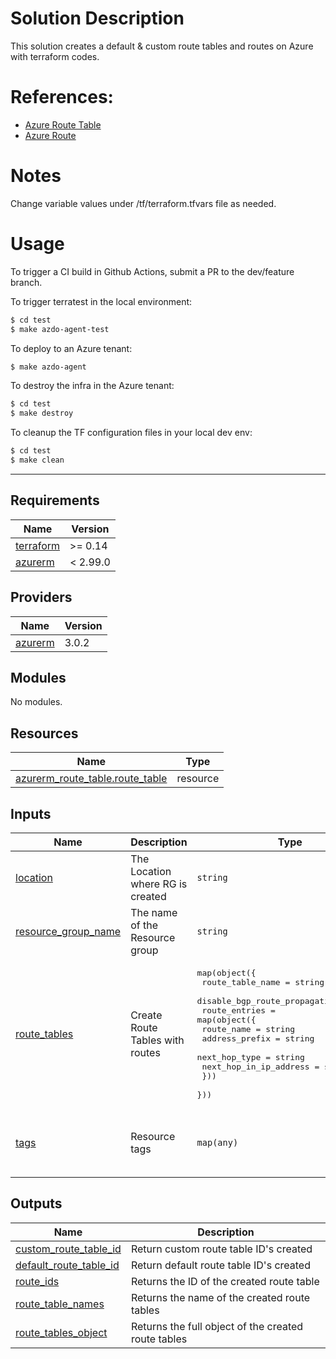 # Solution Description
This solution creates a default & custom route tables and routes on Azure with terraform codes.

# References:
* [Azure Route Table](https://registry.terraform.io/providers/hashicorp/azurerm/latest/docs/resources/route_table)
* [Azure Route](https://registry.terraform.io/providers/hashicorp/azurerm/latest/docs/resources/route)

# Notes
Change variable values under /tf/terraform.tfvars file as needed. 

# Usage
To trigger a CI build in Github Actions, submit a PR to the dev/feature branch.

To trigger terratest in the local environment:
```bash
$ cd test
$ make azdo-agent-test
```

To deploy to an Azure tenant:
```bash
$ make azdo-agent
```

To destroy the infra in the Azure tenant:
```bash
$ cd test
$ make destroy
```

To cleanup the TF configuration files in your local dev env:
```bash
$ cd test
$ make clean
```

---------------

<!-- BEGINNING OF PRE-COMMIT-TERRAFORM DOCS HOOK -->
## Requirements

| Name | Version |
|------|---------|
| <a name="requirement_terraform"></a> [terraform](#requirement\_terraform) | >= 0.14 |
| <a name="requirement_azurerm"></a> [azurerm](#requirement\_azurerm) | < 2.99.0 |

## Providers

| Name | Version |
|------|---------|
| <a name="provider_azurerm"></a> [azurerm](#provider\_azurerm) | 3.0.2 |

## Modules

No modules.

## Resources

| Name | Type |
|------|------|
| [azurerm_route_table.route_table](https://registry.terraform.io/providers/hashicorp/azurerm/latest/docs/resources/route_table) | resource |

## Inputs

| Name | Description | Type | Default | Required |
|------|-------------|------|---------|:--------:|
| <a name="input_location"></a> [location](#input\_location) | The Location where RG is created | `string` | `"westeurope"` | no |
| <a name="input_resource_group_name"></a> [resource\_group\_name](#input\_resource\_group\_name) | The name of the Resource group | `string` | `"rg-demo-westeurope-01"` | no |
| <a name="input_route_tables"></a> [route\_tables](#input\_route\_tables) | Create Route Tables with routes | <pre>map(object({<br>    route_table_name              = string<br>    disable_bgp_route_propagation = string<br>    route_entries = map(object({<br>      route_name             = string<br>      address_prefix         = string<br>      next_hop_type          = string<br>      next_hop_in_ip_address = string<br>    }))<br>  }))</pre> | `null` | no |
| <a name="input_tags"></a> [tags](#input\_tags) | Resource tags | `map(any)` | <pre>{<br>  "environment": "test",<br>  "managed_by": "terratest"<br>}</pre> | no |

## Outputs

| Name | Description |
|------|-------------|
| <a name="output_custom_route_table_id"></a> [custom\_route\_table\_id](#output\_custom\_route\_table\_id) | Return custom route table ID's created |
| <a name="output_default_route_table_id"></a> [default\_route\_table\_id](#output\_default\_route\_table\_id) | Return default route table ID's created |
| <a name="output_route_ids"></a> [route\_ids](#output\_route\_ids) | Returns the ID of the created route table |
| <a name="output_route_table_names"></a> [route\_table\_names](#output\_route\_table\_names) | Returns the name of the created route tables |
| <a name="output_route_tables_object"></a> [route\_tables\_object](#output\_route\_tables\_object) | Returns the full object of the created route tables |
<!-- END OF PRE-COMMIT-TERRAFORM DOCS HOOK -->

